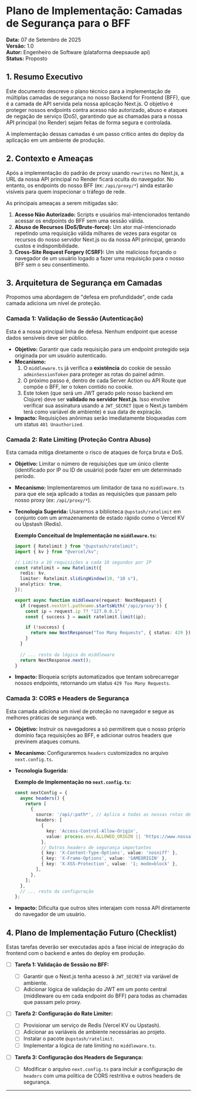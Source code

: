 

# Plano de Implementação: Camadas de Segurança para o BFF

**Data:** 07 de Setembro de 2025  
**Versão:** 1.0  
**Autor:** Engenheiro de Software (plataforma deepsaude api)  
**Status:** Proposto

## 1\. Resumo Executivo

Este documento descreve o plano técnico para a implementação de múltiplas camadas de segurança no nosso Backend for Frontend (BFF), que é a camada de API servida pela nossa aplicação Next.js. O objetivo é proteger nossos endpoints contra acesso não autorizado, abuso e ataques de negação de serviço (DoS), garantindo que as chamadas para a nossa API principal (no Render) sejam feitas de forma segura e controlada.

A implementação dessas camadas é um passo crítico antes do deploy da aplicação em um ambiente de produção.

## 2\. Contexto e Ameaças

Após a implementação do padrão de proxy usando `rewrites` no Next.js, a URL da nossa API principal no Render ficará oculta do navegador. No entanto, os endpoints do nosso BFF (ex: `/api/proxy/*`) ainda estarão visíveis para quem inspecionar o tráfego de rede.

As principais ameaças a serem mitigadas são:

1.  **Acesso Não Autorizado:** Scripts e usuários mal-intencionados tentando acessar os endpoints do BFF sem uma sessão válida.
2.  **Abuso de Recursos (DoS/Brute-force):** Um ator mal-intencionado repetindo uma requisição válida milhares de vezes para esgotar os recursos do nosso servidor Next.js ou da nossa API principal, gerando custos e indisponibilidade.
3.  **Cross-Site Request Forgery (CSRF):** Um site malicioso forçando o navegador de um usuário logado a fazer uma requisição para o nosso BFF sem o seu consentimento.

## 3\. Arquitetura de Segurança em Camadas

Propomos uma abordagem de "defesa em profundidade", onde cada camada adiciona um nível de proteção.

### Camada 1: Validação de Sessão (Autenticação)

Esta é a nossa principal linha de defesa. Nenhum endpoint que acesse dados sensíveis deve ser público.

  * **Objetivo:** Garantir que cada requisição para um endpoint protegido seja originada por um usuário autenticado.
  * **Mecanismo:**
    1.  O `middleware.ts` já verifica a **existência** do cookie de sessão `adminSessionToken` para proteger as rotas do painel admin.
    2.  O próximo passo é, dentro de cada Server Action ou API Route que compõe o BFF, ler o token contido no cookie.
    3.  Este token (que será um JWT gerado pelo nosso backend em Clojure) deve ser **validado no servidor Next.js**. Isso envolve verificar sua assinatura usando a `JWT_SECRET` (que o Next.js também terá como variável de ambiente) e sua data de expiração.
  * **Impacto:** Requisições anônimas serão imediatamente bloqueadas com um status `401 Unauthorized`.

### Camada 2: Rate Limiting (Proteção Contra Abuso)

Esta camada mitiga diretamente o risco de ataques de força bruta e DoS.

  * **Objetivo:** Limitar o número de requisições que um único cliente (identificado por IP ou ID de usuário) pode fazer em um determinado período.

  * **Mecanismo:** Implementaremos um limitador de taxa no `middleware.ts` para que ele seja aplicado a todas as requisições que passam pelo nosso proxy (ex: `/api/proxy/*`).

  * **Tecnologia Sugerida:** Usaremos a biblioteca `@upstash/ratelimit` em conjunto com um armazenamento de estado rápido como o Vercel KV ou Upstash (Redis).

    **Exemplo Conceitual de Implementação no `middleware.ts`:**

    ```typescript
    import { Ratelimit } from "@upstash/ratelimit";
    import { kv } from "@vercel/kv";

    // Limita a 10 requisições a cada 10 segundos por IP
    const ratelimit = new Ratelimit({
      redis: kv,
      limiter: Ratelimit.slidingWindow(10, "10 s"),
      analytics: true,
    });

    export async function middleware(request: NextRequest) {
      if (request.nextUrl.pathname.startsWith('/api/proxy')) {
        const ip = request.ip ?? "127.0.0.1";
        const { success } = await ratelimit.limit(ip);

        if (!success) {
          return new NextResponse("Too Many Requests", { status: 429 });
        }
      }
      
      // ... resto da lógica do middleware
      return NextResponse.next();
    }
    ```

  * **Impacto:** Bloqueia scripts automatizados que tentam sobrecarregar nossos endpoints, retornando um status `429 Too Many Requests`.

### Camada 3: CORS e Headers de Segurança

Esta camada adiciona um nível de proteção no navegador e segue as melhores práticas de segurança web.

  * **Objetivo:** Instruir os navegadores a só permitirem que o nosso próprio domínio faça requisições ao BFF, e adicionar outros headers que previnem ataques comuns.

  * **Mecanismo:** Configuraremos `headers` customizados no arquivo `next.config.ts`.

  * **Tecnologia Sugerida:**

    **Exemplo de Implementação no `next.config.ts`:**

    ```typescript
    const nextConfig = {
      async headers() {
        return [
          {
            source: '/api/:path*', // Aplica a todas as nossas rotas de API
            headers: [
              {
                key: 'Access-Control-Allow-Origin',
                value: process.env.ALLOWED_ORIGIN || 'https://www.nossa-url-de-producao.com',
              },
              // Outros headers de segurança importantes
              { key: 'X-Content-Type-Options', value: 'nosniff' },
              { key: 'X-Frame-Options', value: 'SAMEORIGIN' },
              { key: 'X-XSS-Protection', value: '1; mode=block' },
            ],
          },
        ];
      },
      // ... resto da configuração
    };
    ```

  * **Impacto:** Dificulta que outros sites interajam com nossa API diretamente do navegador de um usuário.

## 4\. Plano de Implementação Futuro (Checklist)

Estas tarefas deverão ser executadas após a fase inicial de integração do frontend com o backend e antes do deploy em produção.

  - [ ] **Tarefa 1: Validação de Sessão no BFF:**

      - [ ] Garantir que o Next.js tenha acesso à `JWT_SECRET` via variável de ambiente.
      - [ ] Adicionar lógica de validação do JWT em um ponto central (middleware ou em cada endpoint do BFF) para todas as chamadas que passam pelo proxy.

  - [ ] **Tarefa 2: Configuração do Rate Limiter:**

      - [ ] Provisionar um serviço de Redis (Vercel KV ou Upstash).
      - [ ] Adicionar as variáveis de ambiente necessárias ao projeto.
      - [ ] Instalar o pacote `@upstash/ratelimit`.
      - [ ] Implementar a lógica de rate limiting no `middleware.ts`.

  - [ ] **Tarefa 3: Configuração dos Headers de Segurança:**

      - [ ] Modificar o arquivo `next.config.ts` para incluir a configuração de `headers` com uma política de CORS restritiva e outros headers de segurança.

-----
